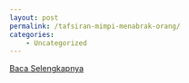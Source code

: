 ```yaml
---
layout: post
permalink: /tafsiran-mimpi-menabrak-orang/
categories:
    - Uncategorized
---
```


[Baca Selengkapnya](/01)